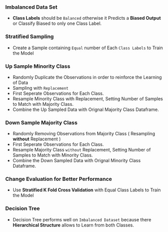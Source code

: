 ### Imbalanced Data Set

- **Class Labels** should be `Balanced` otherwise it Predicts a **Biased Output** or Classify Biased to only one Class Label.

### Stratified Sampling
- Create a Sample containing `Equal` number of Each `Class Labels` to Train the Model

### Up Sample Minority Class
- Randomly Duplicate the Observations in order to reinforce the Learning of Data
- Sampling with `Replacement`
- First Seperate Observations for Each Class.
- Resample Minority Class with Replacement, Setting Number of Samples to Match with Majority Class.
- Combine the Up Sampled Data with Orignal Majority Class Dataframe.

### Down Sample Majority Class
- Randomly Removing Observations from Majority Class ( Resampling **without** Replacement )
- First Seperate Observations for Each Class.
- Resample Majority Class `without` Replacement, Setting Number of Samples to Match with Minority Class.
- Combine the Down Sampled Data with Orignal Minority Class Dataframe.

### Change Evaluation for Better Performance
- Use **Stratified K Fold Cross Validation** with Equal Class Labels to Train the Model

### Decision Tree
- Decision Tree performs well on `Imbalanced Dataset` because there **Hierarchical Structure**  allows to Learn from both Classes.
